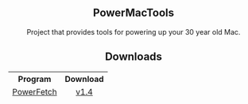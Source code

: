 <div align="center">

<h2>PowerMacTools</h2>

Project that provides tools for powering up your 30 year old Mac.

<h2>Downloads</h2>
<table>
    <thead>
        <tr>
            <th align="center">Program</th>
            <th align="center">Download</th>
        </tr>
        <tr>
            <td align="center">
              <a href="https://github.com/PowerMacTools/PowerFetch/blob/master/README.md">PowerFetch</a>
            </td>
            <td align="center">
              <a href="https://github.com/PowerMacTools/PowerFetch/releases/tag/v1.4">v1.4</a>
            </td> 
        </tr>
    </thead>
</table>
</div>

